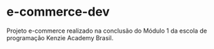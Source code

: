 # e-commerce-dev
Projeto e-commerce realizado na conclusão do Módulo 1 da escola de programação Kenzie Academy Brasil.
